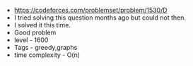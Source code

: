 * https://codeforces.com/problemset/problem/1530/D
* I tried solving this question months ago but could not then.
* I solved it this time.
* Good problem
* level - 1600
* Tags - greedy,graphs
* time complexity - O(n)
